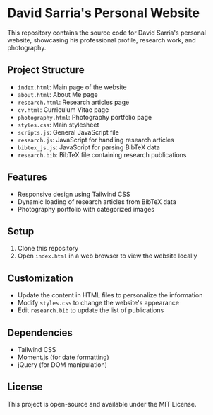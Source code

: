 # David Sarria's Personal Website

This repository contains the source code for David Sarria's personal website, showcasing his professional profile, research work, and photography.

## Project Structure

- `index.html`: Main page of the website
- `about.html`: About Me page
- `research.html`: Research articles page
- `cv.html`: Curriculum Vitae page
- `photography.html`: Photography portfolio page
- `styles.css`: Main stylesheet
- `scripts.js`: General JavaScript file
- `research.js`: JavaScript for handling research articles
- `bibtex_js.js`: JavaScript for parsing BibTeX data
- `research.bib`: BibTeX file containing research publications

## Features

- Responsive design using Tailwind CSS
- Dynamic loading of research articles from BibTeX data
- Photography portfolio with categorized images

## Setup

1. Clone this repository
2. Open `index.html` in a web browser to view the website locally

## Customization

- Update the content in HTML files to personalize the information
- Modify `styles.css` to change the website's appearance
- Edit `research.bib` to update the list of publications

## Dependencies

- Tailwind CSS
- Moment.js (for date formatting)
- jQuery (for DOM manipulation)

## License

This project is open-source and available under the MIT License.

